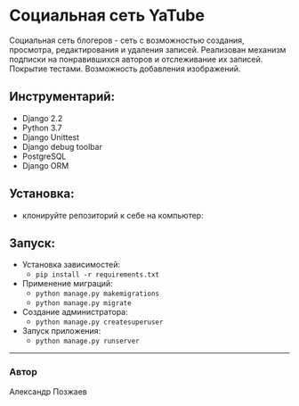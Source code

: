 # Социальная сеть YaTube

Социальная сеть блогеров - сеть с возможностью создания, просмотра, редактирования и удаления записей. Реализован механизм подписки на понравившихся авторов и отслеживание их записей. Покрытие тестами. Возможность добавления изображений.

## Инструментарий:
  * Django 2.2
  * Python 3.7
  * Django Unittest
  * Django debug toolbar
  * PostgreSQL
  * Django ORM

## Установка:
  * клонируйте репозиторий к себе на компьютер:

## Запуск:
  * Установка зависимостей:
    * `pip install -r requirements.txt`
  * Применение миграций:
    * `python manage.py makemigrations`
    * `python manage.py migrate`
  * Создание администратора:
    * `python manage.py createsuperuser`
  * Запуск приложения:
    * `python manage.py runserver`
***
### Автор
Александр Позжаев
